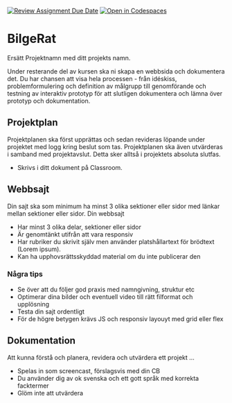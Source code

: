 [![Review Assignment Due Date](https://classroom.github.com/assets/deadline-readme-button-22041afd0340ce965d47ae6ef1cefeee28c7c493a6346c4f15d667ab976d596c.svg)](https://classroom.github.com/a/PF03C8Ca)
[![Open in Codespaces](https://classroom.github.com/assets/launch-codespace-2972f46106e565e64193e422d61a12cf1da4916b45550586e14ef0a7c637dd04.svg)](https://classroom.github.com/open-in-codespaces?assignment_repo_id=18952685)
# BilgeRat
Ersätt Projektnamn med ditt projekts namn. 

Under resterande del av kursen ska ni skapa en webbsida och dokumentera det. Du har chansen att visa hela processen - från idéskiss, problemformulering och definition av målgrupp till genomförande och testning av interaktiv prototyp för att slutligen dokumentera och lämna över prototyp och dokumentation. 

## Projektplan
Projektplanen ska först upprättas och sedan revideras löpande under projektet med logg kring beslut som tas. Projektplanen ska även utvärderas i samband med projektavslut. Detta sker alltså i projektets absoluta slutfas. 

- Skrivs i ditt dokument på Classroom. 

## Webbsajt
Din sajt ska som minimum ha minst 3 olika sektioner eller sidor med länkar mellan sektioner eller sidor. Din webbsajt

- Har minst 3 olika delar, sektioner eller sidor
- Är genomtänkt utifrån att vara responsiv
- Har rubriker du skrivit själv men använder platshållartext för brödtext (Lorem ipsum). 
- Kan ha upphovsrättsskyddad material om du inte publicerar den

### Några tips
- Se över att du följer god praxis med namngivning, struktur etc
- Optimerar dina bilder och eventuell video till rätt filformat och upplösning
- Testa din sajt ordentligt
- För de högre betygen krävs JS och responsiv layouyt med grid eller flex

## Dokumentation
Att kunna förstå och planera, revidera och utvärdera ett projekt …

- Spelas in som screencast, förslagsvis med din CB
- Du använder dig av ok svenska och ett gott språk med korrekta facktermer
- Glöm inte att utvärdera
